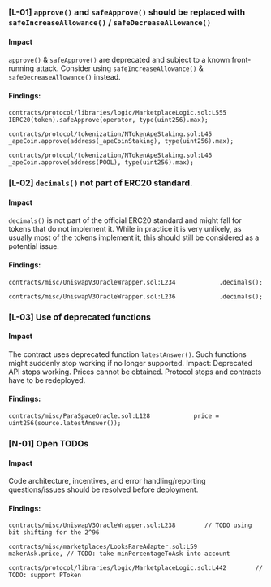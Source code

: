 ### [L-01] ```approve()``` and ```safeApprove()``` should be replaced with ```safeIncreaseAllowance()``` / ```safeDecreaseAllowance()```


#### Impact
```approve()``` & ```safeApprove()``` are deprecated and subject to a known front-running attack. Consider using  ```safeIncreaseAllowance()``` & ```safeDecreaseAllowance()``` instead.


#### Findings:
```
contracts/protocol/libraries/logic/MarketplaceLogic.sol:L555                     IERC20(token).safeApprove(operator, type(uint256).max);

contracts/protocol/tokenization/NTokenApeStaking.sol:L45                 _apeCoin.approve(address(_apeCoinStaking), type(uint256).max);

contracts/protocol/tokenization/NTokenApeStaking.sol:L46                 _apeCoin.approve(address(POOL), type(uint256).max);

```

### [L-02] ```decimals()``` not part of ERC20 standard.


#### Impact
```decimals()``` is not part of the official ERC20 standard and might fall for tokens that do not implement it. While in practice it is very unlikely, as usually most of the tokens implement it, this should still be considered as a potential issue.


#### Findings:
```
contracts/misc/UniswapV3OracleWrapper.sol:L234            .decimals();

contracts/misc/UniswapV3OracleWrapper.sol:L236            .decimals();

```

### [L-03] Use of deprecated functions


#### Impact
The contract uses deprecated function ```latestAnswer()```. Such functions might suddenly stop working if no longer supported.
Impact: Deprecated API stops working. Prices cannot be obtained. Protocol stops and contracts have to be redeployed.


#### Findings:
```
contracts/misc/ParaSpaceOracle.sol:L128            price = uint256(source.latestAnswer());

```

### [N-01] Open TODOs


#### Impact
Code architecture, incentives, and error handling/reporting questions/issues should be resolved before deployment.


#### Findings:
```
contracts/misc/UniswapV3OracleWrapper.sol:L238        // TODO using bit shifting for the 2^96

contracts/misc/marketplaces/LooksRareAdapter.sol:L59            makerAsk.price, // TODO: take minPercentageToAsk into account

contracts/protocol/libraries/logic/MarketplaceLogic.sol:L442        // TODO: support PToken

```



